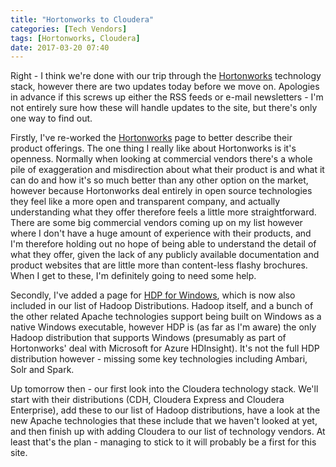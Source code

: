 ```yaml
---
title: "Hortonworks to Cloudera"
categories: [Tech Vendors]
tags: [Hortonworks, Cloudera]
date: 2017-03-20 07:40
---
```

Right - I think we're done with our trip through the [Hortonworks](/tech-vendors/hortonworks) technology stack, however there are two updates today before we move on.  Apologies in advance if this screws up either the RSS feeds or e-mail newsletters - I'm not entirely sure how these will handle updates to the site, but there's only one way to find out.
<!--more-->

Firstly, I've re-worked the [Hortonworks](/tech-vendors/hortonworks) page to better describe their product offerings.  The one thing I really like about Hortonworks is it's openness.  Normally when looking at commercial vendors there's a whole pile of exaggeration and misdirection about what their product is and what it can do and how it's so much better than any other option on the market, however because Hortonworks deal entirely in open source technologies they feel like a more open and transparent company, and actually understanding what they offer therefore feels a little more straightforward.  There are some big commercial vendors coming up on my list however where I don't have a huge amount of experience with their products, and I'm therefore holding out no hope of being able to understand the detail of what they offer, given the lack of any publicly available documentation and product websites that are little more than content-less flashy brochures. When I get to these, I'm definitely going to need some help.

Secondly, I've added a page for [HDP for Windows](/technologies/hortonworks-data-platform-for-windows), which is now also included in our list of Hadoop Distributions.  Hadoop itself, and a bunch of the other related Apache technologies support being built on Windows as a native Windows executable, however HDP is (as far as I'm aware) the only Hadoop distribution that supports Windows (presumably as part of Hortonworks' deal with Microsoft for Azure HDInsight).  It's not the full HDP distribution however - missing some key technologies including Ambari, Solr and Spark.

Up tomorrow then - our first look into the Cloudera technology stack.  We'll start with their distributions (CDH, Cloudera Express and Cloudera Enterprise), add these to our list of Hadoop distributions, have a look at the new Apache technologies that these include that we haven't looked at yet, and then finish up with adding Cloudera to our list of technology vendors.  At least that's the plan - managing to stick to it will probably be a first for this site.